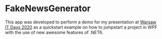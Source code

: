 # FakeNewsGenerator

This app was developed to perform a demo for my presentation at [Warsaw IT Days 2020](https://warszawskiedniinformatyki.pl/en/) as a quickstart example on how to jumpstart a project in WPF with the use of new awesome features of .NET6.

